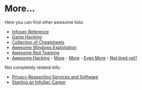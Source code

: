 # More... 

Here you can find other awesome lists:

* [Infosec Reference](https://github.com/rmusser01/Infosec_Reference)
* [Game Hacking](https://github.com/dsasmblr/game-hacking)
* [Collection of Cheatsheets](https://guif.re/)
* [Awesome Windows Exploitation](https://github.com/enddo/awesome-windows-exploitation)
* [Awesome Red Teaming](https://github.com/yeyintminthuhtut/Awesome-Red-Teaming)
* [Awesome Hacking](https://github.com/carpedm20/awesome-hacking) - [More](https://github.com/Hack-with-Github/Awesome-Hacking) - [More](https://github.com/pe3zx/my-awesome) - [Even More](https://github.com/vitalysim/Awesome-Hacking-Resources) - [Not tired yet?](https://github.com/jekil/awesome-hacking)

Not completely related info:

* [Privacy Respecting Services and Software](https://github.com/nikitavoloboev/privacy-respecting)
* [Starting an InfoSec Career](https://tisiphone.net/2015/10/12/starting-an-infosec-career-the-megamix-chapters-1-3/)

